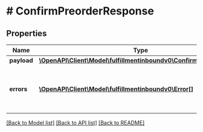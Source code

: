 # # ConfirmPreorderResponse

## Properties

Name | Type | Description | Notes
------------ | ------------- | ------------- | -------------
**payload** | [**\OpenAPI\Client\Model\fulfillmentinboundv0\ConfirmPreorderResult**](ConfirmPreorderResult.md) |  | [optional]
**errors** | [**\OpenAPI\Client\Model\fulfillmentinboundv0\Error[]**](Error.md) | A list of error responses returned when a request is unsuccessful. | [optional]

[[Back to Model list]](../../README.md#models) [[Back to API list]](../../README.md#endpoints) [[Back to README]](../../README.md)
